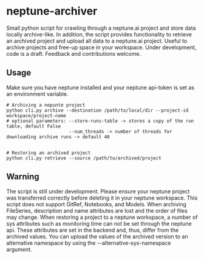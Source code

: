 # neptune-archiver

Small python script for crawling through a neptune.ai project and store data locally archive-like. In addition,
the script provides functionality to retrieve an archived project and upload all data to a neptune.ai project. Useful
to archive projects and free-up space in your workspace. Under development, code is a draft. Feedback and contributions
welcome.

## Usage

Make sure you have neptune installed and your neptune api-token is set as an environment variable.

```
# Archiving a nepunte project
python cli.py archive --destination /path/to/local/dir --project-id workspace/project-name
# optional parameters: --store-runs-table -> stores a copy of the run table, default False
                       --num_threads -> number of threads for downloading archive runs -> default 40
                       

# Restoring an archived project
python cli.py retrieve --source /path/to/archived/project
```

## Warning

The script is still under development. Please ensure your neptune project was transferred correctly before deleting
it in your neptune workspace. This script does not support GitRef, Notebooks, and Models. When archiving FileSeries,
description and name attributes are lost and the order of files may change. When restoring a project to a neptune
workspace, a number of sys attributes such as monitoring time can not be set through the neptune api. These attributes
are set in the backend and, thus, differ from the archived values. You can upload the values of the archived version to 
an alternative namespace by using the --alternative-sys-namespace argument.


 